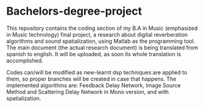# Bachelors-degree-project
This repository contains the coding section of my B.A in Music (emphasized in Music technology) final project, a research about digital reverberation algorithms and sound spatialization, using Matlab as the programming tool. The main document (the actual research document) is being translated from spanish to english. It will be uploaded, as soon its whole translation is accomplished.

Codes can/will be modified as new-learnt dsp techniques are applied to them, so proper branches will be created in case that happens. The implemented algorithms are: Feedback Delay Network, Image Source Method and Scattering Delay Network in Mono version, and with spatialization.
